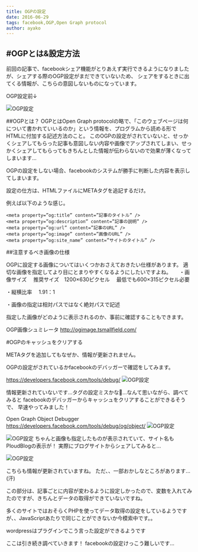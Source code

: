 ```yaml
---
title: OGPの設定
date: 2016-06-29
tags: facebook,OGP,Open Graph protocol
author: ayako
---
```


#OGPとは&設定方法
---
前回の記事で、facebookシェア機能がとりあえず実行できるようになりましたが、シェアする際のOGP設定がまだできていないため、
シェアをするときに出てくる情報が、こちらの意図しないものになっています。

OGP設定前↓

![OGP設定](./2016/0629_facebookSARE_2/OGP_1.png)


##OGPとは？
OGPとはOpen Graph protocolの略で、「このウェブページは何について書かれていいるのか」という情報を、プログラムから読める形で HTMLに付加する記述方法のこと。
このOGPの設定がされていないと、せっかくシェアしてもらった記事も意図しない内容や画像でアップされてしまい、せっかくシェアしてもらってもきちんとした情報が伝わらないので効果が薄くなってしまいます...

OGPの設定をしない場合、facebookのシステムが勝手に判断した内容を表示してしまいます。

設定の仕方は、HTMLファイルにMETAタグを追記するだけ。

例えば以下のような感じ。

```
<meta property=”og:title” content=”記事のタイトル” />
<meta property=”og:description” content=”記事の説明” />
<meta property=”og:url” content=”記事のURL” />
<meta property=”og:image” content=”画像のURL” />
<meta property=”og:site_name” content=”サイトのタイトル” />
```

##注意するべき画像の仕様

OGPに設定する画像についてはいくつかおさえておきたい仕様があります。
適切な画像を指定してより目にとまりやすくなるようにしたいですよね。
　
・画像サイズ
　推奨サイズ　1200×630ピクセル
　最低でも600×315ピクセル必要

・縦横比率
　1.91：1

・画像の指定は相対パスではなく絶対パスで記述


指定した画像がどのように表示されるのか、事前に確認することもできます。

OGP画像シュミレータ
http://ogimage.tsmallfield.com/


#OGPのキャッシュをクリアする

METAタグを追加してもなぜか、情報が更新されません。

OGPの設定がされているかfacebookのデバッガーで確認をしてみます。

https://developers.facebook.com/tools/debug/
![OGP設定](./2016/0629_facebookSARE_2/OGP_2.png)

情報更新されていないです...タグの設定ミスかな...なんて思いながら、調べてみると
facebookのデバッガーからキャッシュをクリアすることができるそうで、
早速やってみました！

Open Graph Object Debugger
https://developers.facebook.com/tools/debug/og/object/
![OGP設定](./2016/0629_facebookSARE_2/OGP_3.png)

![OGP設定](./2016/0629_facebookSARE_2/OGP_5.png)
ちゃんと画像も指定したものが表示されていて、サイト名もPloudBlogの表示が！
実際にブログサイトからシェアしてみると...

![OGP設定](./2016/0629_facebookSARE_2/OGP_4.png)

こちらも情報が更新されていますね。
ただ、、一部おかしなところがあります...(汗)

この部分は、記事ごとに内容が変わるように設定しかったので、変数を入れてみたのですが、きちんとデータの取得ができていないですね。

多くのサイトではおそらくPHPを使ってデータ取得の設定をしているようですが、、JavaScriptあたりで同じことができないか今模索中です。。

wordpressはプラグインでこう言った設定ができるようです

ここは引き続き調べていきます！
facebookの設定けっこう難しいです...



